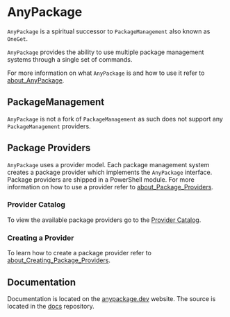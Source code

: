 # AnyPackage

`AnyPackage` is a spiritual successor to `PackageManagement` also known as `OneGet`.

`AnyPackage` provides the ability to use multiple package management systems through a single set of commands.

For more information on what `AnyPackage` is and how to use it refer to [about_AnyPackage](https://anypackage.dev/docs/reference/about_AnyPackage).

## PackageManagement

`AnyPackage` is not a fork of `PackageManagement` as such does not support any `PackageManagement` providers.

## Package Providers

`AnyPackage` uses a provider model.
Each package management system creates a package provider which implements the `AnyPackage` interface.
Package providers are shipped in a PowerShell module. For more information on how to use a provider refer to [about_Package_Providers](https://anypackage.dev/docs/reference/about_Package_Providers).

### Provider Catalog

To view the available package providers go to the [Provider Catalog](https://anypackage.dev/docs/provider-catalog).

### Creating a Provider

To learn how to create a package provider refer to [about_Creating_Package_Providers](https://anypackage.dev/docs/reference/about_Creating_Package_Providers).

## Documentation

Documentation is located on the [anypackage.dev](https://anypackage.dev) website.
The source is located in the [docs](https://github.com/anypackage/docs) repository.
